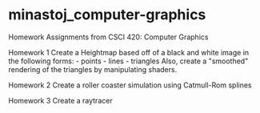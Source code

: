 # minastoj_computer-graphics
Homework Assignments from CSCI 420: Computer Graphics

Homework 1 
    Create a Heightmap based off of a black and white image in the following forms:
        - points
        - lines
        - triangles
    Also, create a "smoothed" rendering of the triangles by manipulating shaders.
    
Homework 2
    Create a roller coaster simulation using Catmull-Rom splines
    
Homework 3
    Create a raytracer

